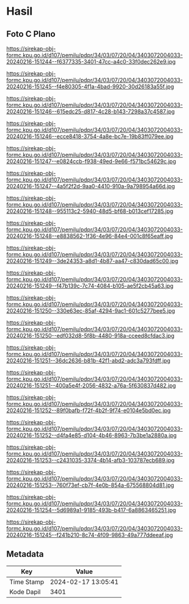 # Hasil

## Foto C Plano

https://sirekap-obj-formc.kpu.go.id/d107/pemilu/pdpr/34/03/07/20/04/3403072004033-20240216-151244--f6377335-3401-47cc-a4c0-33f0dec262e9.jpg

https://sirekap-obj-formc.kpu.go.id/d107/pemilu/pdpr/34/03/07/20/04/3403072004033-20240216-151245--f4e80305-4f1a-4bad-9920-30d26183a55f.jpg

https://sirekap-obj-formc.kpu.go.id/d107/pemilu/pdpr/34/03/07/20/04/3403072004033-20240216-151246--615edc25-d817-4c28-b143-7298a37c4587.jpg

https://sirekap-obj-formc.kpu.go.id/d107/pemilu/pdpr/34/03/07/20/04/3403072004033-20240216-151246--ecce8418-3754-4a8e-bc7e-19b83ff079ee.jpg

https://sirekap-obj-formc.kpu.go.id/d107/pemilu/pdpr/34/03/07/20/04/3403072004033-20240216-151247--e0824ccb-f938-49ed-9e66-f571bc54629c.jpg

https://sirekap-obj-formc.kpu.go.id/d107/pemilu/pdpr/34/03/07/20/04/3403072004033-20240216-151247--4a5f2f2d-9aa0-4410-910a-9a798954a66d.jpg

https://sirekap-obj-formc.kpu.go.id/d107/pemilu/pdpr/34/03/07/20/04/3403072004033-20240216-151248--955113c2-5940-48d5-bf68-b013cef17285.jpg

https://sirekap-obj-formc.kpu.go.id/d107/pemilu/pdpr/34/03/07/20/04/3403072004033-20240216-151248--e8838562-1f36-4e96-84e4-001c8f65eaff.jpg

https://sirekap-obj-formc.kpu.go.id/d107/pemilu/pdpr/34/03/07/20/04/3403072004033-20240216-151249--3de24353-a8d1-4b87-aa47-c830dad65c00.jpg

https://sirekap-obj-formc.kpu.go.id/d107/pemilu/pdpr/34/03/07/20/04/3403072004033-20240216-151249--f47b139c-7c74-4084-b105-ae5f2cb45a63.jpg

https://sirekap-obj-formc.kpu.go.id/d107/pemilu/pdpr/34/03/07/20/04/3403072004033-20240216-151250--330e63ec-85af-4294-9ac1-601c5277bee5.jpg

https://sirekap-obj-formc.kpu.go.id/d107/pemilu/pdpr/34/03/07/20/04/3403072004033-20240216-151250--edf032d8-5f8b-4480-918a-cceed8cfdac3.jpg

https://sirekap-obj-formc.kpu.go.id/d107/pemilu/pdpr/34/03/07/20/04/3403072004033-20240216-151251--36dc2636-b81b-42f1-abd2-adc3a793fdff.jpg

https://sirekap-obj-formc.kpu.go.id/d107/pemilu/pdpr/34/03/07/20/04/3403072004033-20240216-151251--400a5e4f-2056-4832-a76a-5f630837d482.jpg

https://sirekap-obj-formc.kpu.go.id/d107/pemilu/pdpr/34/03/07/20/04/3403072004033-20240216-151252--89f0bafb-f72f-4b2f-9f74-e0104e5bd0ec.jpg

https://sirekap-obj-formc.kpu.go.id/d107/pemilu/pdpr/34/03/07/20/04/3403072004033-20240216-151252--d4fa4e85-d104-4b46-8963-7b3be1a2880a.jpg

https://sirekap-obj-formc.kpu.go.id/d107/pemilu/pdpr/34/03/07/20/04/3403072004033-20240216-151253--c2431035-3374-4b14-afb3-103787ecb689.jpg

https://sirekap-obj-formc.kpu.go.id/d107/pemilu/pdpr/34/03/07/20/04/3403072004033-20240216-151253--760f73ef-cb7f-4e0b-854a-675568804d81.jpg

https://sirekap-obj-formc.kpu.go.id/d107/pemilu/pdpr/34/03/07/20/04/3403072004033-20240216-151254--5d6989a1-9185-493b-b417-6a8863465251.jpg

https://sirekap-obj-formc.kpu.go.id/d107/pemilu/pdpr/34/03/07/20/04/3403072004033-20240216-151245--f241b210-8c74-4f09-9863-49a777ddeeaf.jpg


## Metadata

| Key        | Value               |
| ---------- | ------------------- |
| Time Stamp | 2024-02-17 13:05:41 |
| Kode Dapil | 3401                |



